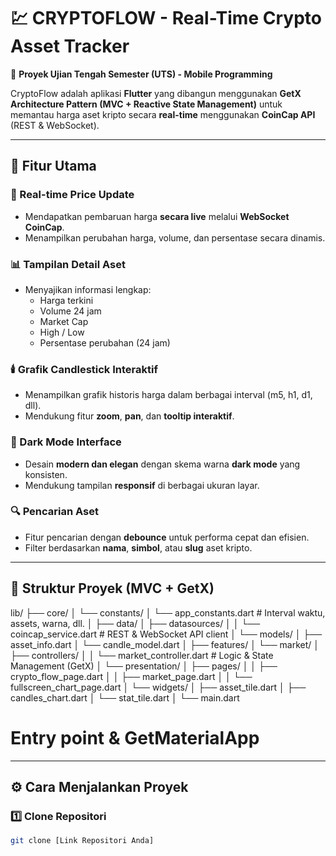 # 💹 CRYPTOFLOW - Real-Time Crypto Asset Tracker

📱 **Proyek Ujian Tengah Semester (UTS) - Mobile Programming**

CryptoFlow adalah aplikasi **Flutter** yang dibangun menggunakan **GetX Architecture Pattern (MVC + Reactive State Management)** untuk memantau harga aset kripto secara **real-time** menggunakan **CoinCap API** (REST & WebSocket).

---

## 🚀 Fitur Utama

### 🔄 Real-time Price Update
- Mendapatkan pembaruan harga **secara live** melalui **WebSocket CoinCap**.
- Menampilkan perubahan harga, volume, dan persentase secara dinamis.

### 📊 Tampilan Detail Aset
- Menyajikan informasi lengkap:
  - Harga terkini
  - Volume 24 jam
  - Market Cap
  - High / Low
  - Persentase perubahan (24 jam)

### 🕯️ Grafik Candlestick Interaktif
- Menampilkan grafik historis harga dalam berbagai interval (m5, h1, d1, dll).
- Mendukung fitur **zoom**, **pan**, dan **tooltip interaktif**.

### 🌙 Dark Mode Interface
- Desain **modern dan elegan** dengan skema warna **dark mode** yang konsisten.
- Mendukung tampilan **responsif** di berbagai ukuran layar.

### 🔍 Pencarian Aset
- Fitur pencarian dengan **debounce** untuk performa cepat dan efisien.
- Filter berdasarkan **nama**, **simbol**, atau **slug** aset kripto.

---

## 🧩 Struktur Proyek (MVC + GetX)

lib/
├── core/
│ └── constants/
│ └── app_constants.dart # Interval waktu, assets, warna, dll.
│
├── data/
│ ├── datasources/
│ │ └── coincap_service.dart # REST & WebSocket API client
│ └── models/
│ ├── asset_info.dart
│ └── candle_model.dart
│
├── features/
│ └── market/
│ ├── controllers/
│ │ └── market_controller.dart # Logic & State Management (GetX)
│ └── presentation/
│ ├── pages/
│ │ ├── crypto_flow_page.dart
│ │ ├── market_page.dart
│ │ └── fullscreen_chart_page.dart
│ └── widgets/
│ ├── asset_tile.dart
│ ├── candles_chart.dart
│ └── stat_tile.dart
│
└── main.dart 

# Entry point & GetMaterialApp

---

## ⚙️ Cara Menjalankan Proyek

### 1️⃣ Clone Repositori
```bash
git clone [Link Repositori Anda]


